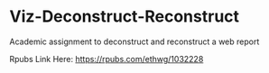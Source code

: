 # Viz-Deconstruct-Reconstruct
Academic assignment to deconstruct and reconstruct a web report

Rpubs Link Here: https://rpubs.com/ethwg/1032228
